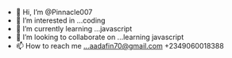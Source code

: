 - 👋 Hi, I’m @Pinnacle007
- 👀 I’m interested in ...coding
- 🌱 I’m currently learning ...javascript
- 💞️ I’m looking to collaborate on ...learning javascript
- 📫 How to reach me ...aadafin70@gmail.com
+2349060018388

<!---
Pinnacle007/Pinnacle007 is a ✨ special ✨ repository because its `README.md` (this file) appears on your GitHub profile.
You can click the Preview link to take a look at your changes.
--->
